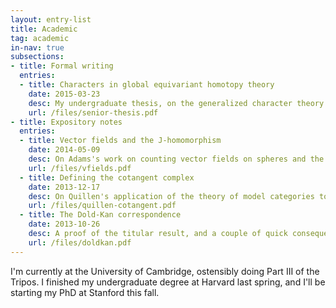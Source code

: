 ```yaml
---
layout: entry-list
title: Academic
tag: academic
in-nav: true
subsections:
- title: Formal writing
  entries:
  - title: Characters in global equivariant homotopy theory
    date: 2015-03-23
    desc: My undergraduate thesis, on the generalized character theory of Hopkins-Kuhn-Ravenel and Stapleton.
    url: /files/senior-thesis.pdf
- title: Expository notes
  entries:
  - title: Vector fields and the J-homomorphism
    date: 2014-05-09
    desc: On Adams's work on counting vector fields on spheres and the J-homomorphism.
    url: /files/vfields.pdf
  - title: Defining the cotangent complex
    date: 2013-12-17
    desc: On Quillen's application of the theory of model categories to defining a homology theory for algebras.
    url: /files/quillen-cotangent.pdf
  - title: The Dold-Kan correspondence
    date: 2013-10-26
    desc: A proof of the titular result, and a couple of quick consequences.
    url: /files/doldkan.pdf
---
```


I'm currently at the University of Cambridge, ostensibly doing Part III of the Tripos. I finished my undergraduate degree at Harvard last spring, and I'll be starting my PhD at Stanford this fall.
